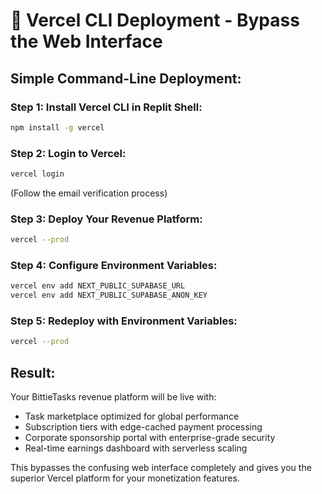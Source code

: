 # 🚀 Vercel CLI Deployment - Bypass the Web Interface

## Simple Command-Line Deployment:

### Step 1: Install Vercel CLI in Replit Shell:
```bash
npm install -g vercel
```

### Step 2: Login to Vercel:
```bash
vercel login
```
(Follow the email verification process)

### Step 3: Deploy Your Revenue Platform:
```bash
vercel --prod
```

### Step 4: Configure Environment Variables:
```bash
vercel env add NEXT_PUBLIC_SUPABASE_URL
vercel env add NEXT_PUBLIC_SUPABASE_ANON_KEY
```

### Step 5: Redeploy with Environment Variables:
```bash
vercel --prod
```

## Result:
Your BittieTasks revenue platform will be live with:
- Task marketplace optimized for global performance
- Subscription tiers with edge-cached payment processing
- Corporate sponsorship portal with enterprise-grade security
- Real-time earnings dashboard with serverless scaling

This bypasses the confusing web interface completely and gives you the superior Vercel platform for your monetization features.